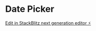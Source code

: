 # Date Picker

[Edit in StackBlitz next generation editor ⚡️](https://stackblitz.com/~/github.com/visualbis/date-picker)
